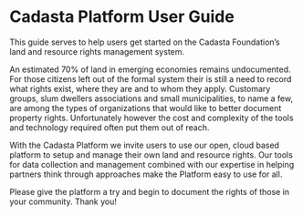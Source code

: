 # Cadasta Platform User Guide

This guide serves to help users get started on the Cadasta Foundation’s land and resource rights management system.

An estimated 70% of land in emerging economies remains undocumented.  For those citizens left out of the formal system their is still a need to record what rights exist, where they are and to whom they apply.  Customary groups, slum dwellers associations and small municipalities, to name a few, are among the types of organizations that would like to better document property rights.  Unfortunately however the cost and complexity of the tools and technology required often put them out of reach.

With the Cadasta Platform we invite users to use our open, cloud based platform to setup and manage their own land and resource rights.  Our tools for data collection and management combined with our expertise in helping partners think through approaches make the Platform easy to use for all.

Please give the platform a try and begin to document the rights of those in your community. Thank you!

